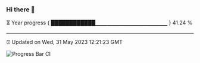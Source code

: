 ### Hi there 👋

⏳ Year progress { ████████████▁▁▁▁▁▁▁▁▁▁▁▁▁▁▁▁▁▁ } 41.24 %

---

⏰ Updated on Wed, 31 May 2023 12:21:23 GMT

![Progress Bar CI](https://github.com/liununu/liununu/workflows/Progress%20Bar%20CI/badge.svg)
